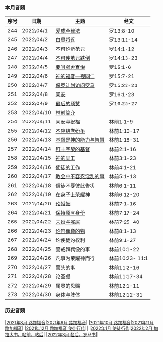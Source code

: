 
### 本月音频


|序号|日期|主题|经文|
|---|----|---|---|
|244|2022/04/1|[爱成全律法](https://carmelbible.sgp1.digitaloceanspaces.com/202204/244.mp3)|罗13:8-10|
|245|2022/04/2|[白昼将近](https://carmelbible.sgp1.digitaloceanspaces.com/202204/245.mp3)|罗13:11-14|
|246|2022/04/3|[不可论断弟兄](https://carmelbible.sgp1.digitaloceanspaces.com/202204/246.mp3)|罗14:1-12|
|247|2022/04/4|[不可使弟兄跌倒](https://carmelbible.sgp1.digitaloceanspaces.com/202204/247.mp3)|罗14:13-23|
|248|2022/04/5|[要叫邻舍喜悦](https://carmelbible.sgp1.digitaloceanspaces.com/202204/248.mp3)|罗15:1-6|
|249|2022/04/6|[神的福音一视同仁](https://carmelbible.sgp1.digitaloceanspaces.com/202204/249.mp3)|罗15:7-21|
|250|2022/04/7|[保罗计划访问罗马](https://carmelbible.sgp1.digitaloceanspaces.com/202204/250.mp3)|罗15:22-23|
|251|2022/04/8|[问安](https://carmelbible.sgp1.digitaloceanspaces.com/202204/251.mp3)|罗16:1-23|
|252|2022/04/9|[最后的颂赞](https://carmelbible.sgp1.digitaloceanspaces.com/202204/252.mp3)|罗16:25-27|
|253|2022/04/10|[林前简介](https://carmelbible.sgp1.digitaloceanspaces.com/202204/253.mp3)||
|254|2022/04/11|[问安与祝福](https://carmelbible.sgp1.digitaloceanspaces.com/202204/254.mp3)|林前1:1-9|
|255|2022/04/12|[不应结党纷争](https://carmelbible.sgp1.digitaloceanspaces.com/202204/255.mp3)|林前1:10-17|
|256|2022/04/13|[基督是神的能力与智慧](https://carmelbible.sgp1.digitaloceanspaces.com/202204/256.mp3)|林前1:18-31|
|257|2022/04/14|[钉十字架的基督](https://carmelbible.sgp1.digitaloceanspaces.com/202204/257.mp3)|林前2:1-16|
|258|2022/04/15|[神的同工](https://carmelbible.sgp1.digitaloceanspaces.com/202204/258.mp3)|林前3:1-23|
|259|2022/04/16|[使徒的工作](https://carmelbible.sgp1.digitaloceanspaces.com/202204/259.mp3)|林前4:1-21|
|260|2022/04/17|[教会中不容忍淫乱的事](https://carmelbible.sgp1.digitaloceanspaces.com/202204/260.mp3)|林前5:1-13|
|261|2022/04/18|[信徒不要彼此告状](https://carmelbible.sgp1.digitaloceanspaces.com/202204/261.mp3)|林前6:1-11|
|262|2022/04/19|[在身子上荣耀神](https://carmelbible.sgp1.digitaloceanspaces.com/202204/262.mp3)|林前6:12-20|
|263|2022/04/20|[论婚姻](https://carmelbible.sgp1.digitaloceanspaces.com/202204/263.mp3)|林前7:1-16|
|264|2022/04/21|[保持原有身份](https://carmelbible.sgp1.digitaloceanspaces.com/202204/264.mp3)|林前7:17-24|
|265|2022/04/22|[未婚与寡居](https://carmelbible.sgp1.digitaloceanspaces.com/202204/265.mp3)|林前7:25-40|
|266|2022/04/23|[论祭偶像的物](https://carmelbible.sgp1.digitaloceanspaces.com/202204/266.mp3)|林前8:1-13|
|267|2022/04/24|论使徒的权利|林前9:1-27|
|268|2022/04/25|警戒拜偶像的事|林前10:1-22|
|269|2022/04/26|凡事为荣耀神而行|林前10:23- 11:1|
|270|2022/04/27|蒙头的事|林前11:2-16|
|271|2022/04/28|论圣餐|林前11:17-34|
|272|2022/04/29|属灵的恩赐|林前12:1-11|
|273|2022/04/30|身体与肢体|林前12:12-31|


### 历史音频

|[2021年8月 路加福音](202108)|[2021年9月 路加福音](202109)|
|[2021年10月 路加福音](202110)|[2021年11月 路加福音](202111)|
|[2021年12月 路加福音 使徒行传](202112)||
|[2022年1月 使徒行传](202201)|[2022年2月 加拉太书，帖前，帖后](202202)|
|[2022年3月 帖后，罗马书](202203)||
